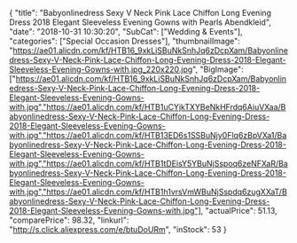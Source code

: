 {
	"title": "Babyonlinedress Sexy V Neck Pink Lace Chiffon Long Evening Dress 2018 Elegant Sleeveless Evening Gowns with Pearls Abendkleid",
	"date": "2018-10-31 10:30:20",
	"SubCat": ["Wedding & Events"],
	"categories": ["Special Occasion Dresses"],
	"thumbnailImage": "https://ae01.alicdn.com/kf/HTB16_9xkLiSBuNkSnhJq6zDcpXam/Babyonlinedress-Sexy-V-Neck-Pink-Lace-Chiffon-Long-Evening-Dress-2018-Elegant-Sleeveless-Evening-Gowns-with.jpg_220x220.jpg",
	"BigImage": ["https://ae01.alicdn.com/kf/HTB16_9xkLiSBuNkSnhJq6zDcpXam/Babyonlinedress-Sexy-V-Neck-Pink-Lace-Chiffon-Long-Evening-Dress-2018-Elegant-Sleeveless-Evening-Gowns-with.jpg","https://ae01.alicdn.com/kf/HTB1uCYjkTXYBeNkHFrdq6AiuVXaa/Babyonlinedress-Sexy-V-Neck-Pink-Lace-Chiffon-Long-Evening-Dress-2018-Elegant-Sleeveless-Evening-Gowns-with.jpg","https://ae01.alicdn.com/kf/HTB13ED6s1SSBuNjy0Flq6zBpVXa1/Babyonlinedress-Sexy-V-Neck-Pink-Lace-Chiffon-Long-Evening-Dress-2018-Elegant-Sleeveless-Evening-Gowns-with.jpg","https://ae01.alicdn.com/kf/HTB1tDEisY5YBuNjSspoq6zeNFXaR/Babyonlinedress-Sexy-V-Neck-Pink-Lace-Chiffon-Long-Evening-Dress-2018-Elegant-Sleeveless-Evening-Gowns-with.jpg","https://ae01.alicdn.com/kf/HTB1h1vrsVmWBuNjSspdq6zugXXaT/Babyonlinedress-Sexy-V-Neck-Pink-Lace-Chiffon-Long-Evening-Dress-2018-Elegant-Sleeveless-Evening-Gowns-with.jpg"],
	"actualPrice": 51.13,
	"comparePrice": 98.32,
	"linkurl": "http://s.click.aliexpress.com/e/btuDoURm",
	"inStock": 53
}
